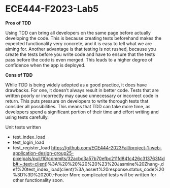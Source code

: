 # ECE444-F2023-Lab5

**Pros of TDD**

Using TDD can bring all developers on the same page before actually developing the code. This is because creating tests beforehand makes the expected functionality very concrete, and it is easy to tell what we are aiming for. Another advantage is that testing is not rushed, because you create the tests before you write code and have to ensure that the tests pass before the code is even merged. This leads to a higher degree of confidence when the app is deployed.

**Cons of TDD**

While TDD is being widely adopted as a good practice, it does have drawbacks. For one, it doesn’t always result in better code. Tests that are written poorly or incorrectly may cause unnecessary or incorrect code in return. This puts pressure on developers to write thorough tests that consider all possibilities. This means that TDD can take more time, as developers spend a significant portion of their time and effort writing and using tests carefully. 

Unit tests written
* test_index_load
* test_login_load
* test_register_load
https://github.com/ECE444-2023Fall/project-1-web-application-design-group25-pixelpals/pull/10/commits/32acbc3a57b70efbc211fd841c426c313763f4db#:~:text=client)%3A%20%20%20%20%23%20Jasmine%20Zhang-,def%20test_index_load(client)%3A,assert%20response.status_code%20%3D%3D%20200,-Footer
More complicated tests will be written for other functionality soon.